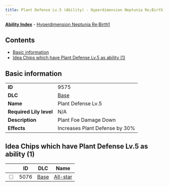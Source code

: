 ```yaml
---
title: Plant Defense Lv.5 (Ability) - Hyperdimension Neptunia Re;Birth1
---
```


[**Ability Index**](/neptunia/rb1/ability/index.html) - [Hyperdimension Neptunia Re;Birth1](/neptunia/rb1)

## Contents

- [Basic information](#basic-information)
- [Idea Chips which have Plant Defense Lv.5 as ability (1)](#idea-chips-which-have-plant-defense-lv5-as-ability-1)

## Basic information

|   |   |
| -- | -- |
| **ID** | 9575 |
| **DLC** | [Base](/neptunia/rb1/dlc/1-base.html) |
| **Name** | Plant Defense Lv.5 |
| **Required Lily level** | N/A |
| **Description** | Plant Foe Damage Down |
| **Effects** | Increases Plant Defense by 30% |


## Idea Chips which have Plant Defense Lv.5 as ability (1)

|    | ID | DLC | Name |
| -- | -- | --- | ---- |
| <input type="checkbox" id="rb1-item-1-5076" class="trackbox" /> | 5076 | [Base](/neptunia/rb1/dlc/1-base.html) | [All-star](/neptunia/rb1/item/1-5076-all-star.html) |
